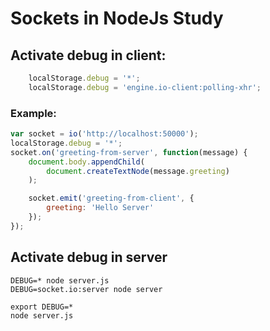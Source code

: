 # Sockets in NodeJs Study

## Activate debug in client:

```js
    localStorage.debug = '*';
    localStorage.debug = 'engine.io-client:polling-xhr';
```
### Example:
```js
var socket = io('http://localhost:50000');
localStorage.debug = '*';
socket.on('greeting-from-server', function(message) {
    document.body.appendChild(
        document.createTextNode(message.greeting)
    );

    socket.emit('greeting-from-client', {
        greeting: 'Hello Server'
    });
});
```

## Activate debug in server

```cli
DEBUG=* node server.js
DEBUG=socket.io:server node server
```

```cli
export DEBUG=*
node server.js
```

